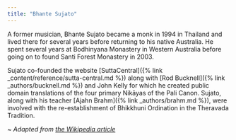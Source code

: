 ```yaml
---
title: "Bhante Sujato"
---
```


A former musician, Bhante Sujato became a monk in 1994 in Thailand and lived there for several years before returning to his native Australia. He spent several years at Bodhinyana Monastery in Western Australia before going on to found Santi Forest Monastery in 2003. 

Sujato co-founded the website [SuttaCentral]({% link _content/reference/sutta-central.md %}) along with [Rod Bucknell]({% link _authors/bucknell.md %}) and John Kelly for which he created public domain translations of the four primary Nikāyas of the Pali Canon. Sujato, along with his teacher [Ajahn Brahm]({% link _authors/brahm.md %}), were involved with the re-establishment of Bhikkhuni Ordination in the Theravada Tradition.

*~ Adapted from [the Wikipedia article](https://en.wikipedia.org/wiki/Bhante_Sujato)*